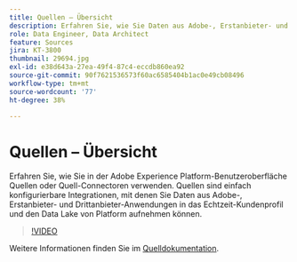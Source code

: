 ```yaml
---
title: Quellen – Übersicht
description: Erfahren Sie, wie Sie Daten aus Adobe-, Erstanbieter- und Drittanbieter-Anwendungen einfach in das Echtzeit-Kundenprofil und den Daten-Pool von Platform aufnehmen können.
role: Data Engineer, Data Architect
feature: Sources
jira: KT-3800
thumbnail: 29694.jpg
exl-id: e38d643a-27ea-49f4-87c4-eccdb860ea92
source-git-commit: 90f7621536573f60ac6585404b1ac0e49cb08496
workflow-type: tm+mt
source-wordcount: '77'
ht-degree: 38%

---
```


# Quellen – Übersicht

Erfahren Sie, wie Sie in der Adobe Experience Platform-Benutzeroberfläche Quellen oder Quell-Connectoren verwenden. Quellen sind einfach konfigurierbare Integrationen, mit denen Sie Daten aus Adobe-, Erstanbieter- und Drittanbieter-Anwendungen in das Echtzeit-Kundenprofil und den Data Lake von Platform aufnehmen können.

>[!VIDEO](https://video.tv.adobe.com/v/29694?quality=12&learn=on)

Weitere Informationen finden Sie im [Quelldokumentation](https://experienceleague.adobe.com/docs/experience-platform/sources/home.html?lang=de).
